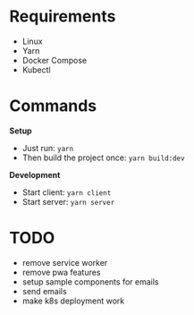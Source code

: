 # Requirements

- Linux
- Yarn
- Docker Compose
- Kubectl

# Commands

**Setup**

- Just run: `yarn`
- Then build the project once: `yarn build:dev`

**Development**

- Start client: `yarn client`
- Start server: `yarn server`

# TODO

- remove service worker
- remove pwa features
- setup sample components for emails
- send emails
- make k8s deployment work
